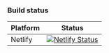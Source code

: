 ### Build status
Platform | Status
--|--
Netlify | [![Netlify Status](https://api.netlify.com/api/v1/badges/67755f0d-e6a9-4bb5-a958-bab7ff4efb97/deploy-status)](https://app.netlify.com/sites/renggablog/deploys)